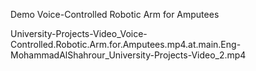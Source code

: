 Demo Voice-Controlled Robotic Arm for Amputees


University-Projects-Video_Voice-Controlled.Robotic.Arm.for.Amputees.mp4.at.main.Eng-MohammadAlShahrour_University-Projects-Video_2.mp4
